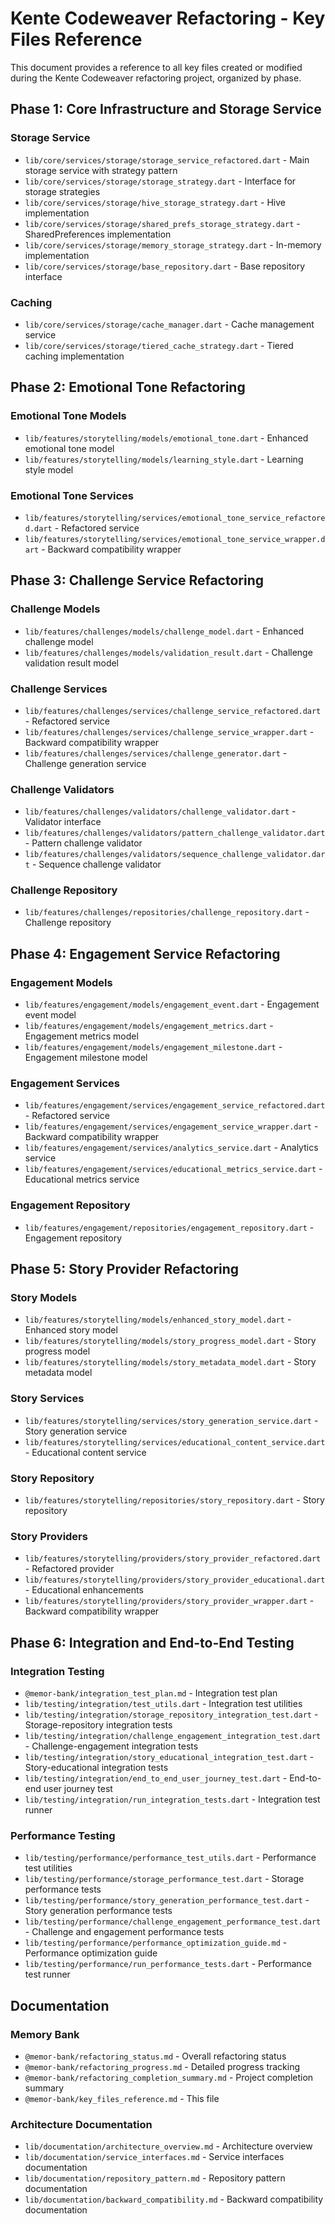 # Kente Codeweaver Refactoring - Key Files Reference

This document provides a reference to all key files created or modified during the Kente Codeweaver refactoring project, organized by phase.

## Phase 1: Core Infrastructure and Storage Service

### Storage Service
- `lib/core/services/storage/storage_service_refactored.dart` - Main storage service with strategy pattern
- `lib/core/services/storage/storage_strategy.dart` - Interface for storage strategies
- `lib/core/services/storage/hive_storage_strategy.dart` - Hive implementation
- `lib/core/services/storage/shared_prefs_storage_strategy.dart` - SharedPreferences implementation
- `lib/core/services/storage/memory_storage_strategy.dart` - In-memory implementation
- `lib/core/services/storage/base_repository.dart` - Base repository interface

### Caching
- `lib/core/services/storage/cache_manager.dart` - Cache management service
- `lib/core/services/storage/tiered_cache_strategy.dart` - Tiered caching implementation

## Phase 2: Emotional Tone Refactoring

### Emotional Tone Models
- `lib/features/storytelling/models/emotional_tone.dart` - Enhanced emotional tone model
- `lib/features/storytelling/models/learning_style.dart` - Learning style model

### Emotional Tone Services
- `lib/features/storytelling/services/emotional_tone_service_refactored.dart` - Refactored service
- `lib/features/storytelling/services/emotional_tone_service_wrapper.dart` - Backward compatibility wrapper

## Phase 3: Challenge Service Refactoring

### Challenge Models
- `lib/features/challenges/models/challenge_model.dart` - Enhanced challenge model
- `lib/features/challenges/models/validation_result.dart` - Challenge validation result model

### Challenge Services
- `lib/features/challenges/services/challenge_service_refactored.dart` - Refactored service
- `lib/features/challenges/services/challenge_service_wrapper.dart` - Backward compatibility wrapper
- `lib/features/challenges/services/challenge_generator.dart` - Challenge generation service

### Challenge Validators
- `lib/features/challenges/validators/challenge_validator.dart` - Validator interface
- `lib/features/challenges/validators/pattern_challenge_validator.dart` - Pattern challenge validator
- `lib/features/challenges/validators/sequence_challenge_validator.dart` - Sequence challenge validator

### Challenge Repository
- `lib/features/challenges/repositories/challenge_repository.dart` - Challenge repository

## Phase 4: Engagement Service Refactoring

### Engagement Models
- `lib/features/engagement/models/engagement_event.dart` - Engagement event model
- `lib/features/engagement/models/engagement_metrics.dart` - Engagement metrics model
- `lib/features/engagement/models/engagement_milestone.dart` - Engagement milestone model

### Engagement Services
- `lib/features/engagement/services/engagement_service_refactored.dart` - Refactored service
- `lib/features/engagement/services/engagement_service_wrapper.dart` - Backward compatibility wrapper
- `lib/features/engagement/services/analytics_service.dart` - Analytics service
- `lib/features/engagement/services/educational_metrics_service.dart` - Educational metrics service

### Engagement Repository
- `lib/features/engagement/repositories/engagement_repository.dart` - Engagement repository

## Phase 5: Story Provider Refactoring

### Story Models
- `lib/features/storytelling/models/enhanced_story_model.dart` - Enhanced story model
- `lib/features/storytelling/models/story_progress_model.dart` - Story progress model
- `lib/features/storytelling/models/story_metadata_model.dart` - Story metadata model

### Story Services
- `lib/features/storytelling/services/story_generation_service.dart` - Story generation service
- `lib/features/storytelling/services/educational_content_service.dart` - Educational content service

### Story Repository
- `lib/features/storytelling/repositories/story_repository.dart` - Story repository

### Story Providers
- `lib/features/storytelling/providers/story_provider_refactored.dart` - Refactored provider
- `lib/features/storytelling/providers/story_provider_educational.dart` - Educational enhancements
- `lib/features/storytelling/providers/story_provider_wrapper.dart` - Backward compatibility wrapper

## Phase 6: Integration and End-to-End Testing

### Integration Testing
- `@memor-bank/integration_test_plan.md` - Integration test plan
- `lib/testing/integration/test_utils.dart` - Integration test utilities
- `lib/testing/integration/storage_repository_integration_test.dart` - Storage-repository integration tests
- `lib/testing/integration/challenge_engagement_integration_test.dart` - Challenge-engagement integration tests
- `lib/testing/integration/story_educational_integration_test.dart` - Story-educational integration tests
- `lib/testing/integration/end_to_end_user_journey_test.dart` - End-to-end user journey test
- `lib/testing/integration/run_integration_tests.dart` - Integration test runner

### Performance Testing
- `lib/testing/performance/performance_test_utils.dart` - Performance test utilities
- `lib/testing/performance/storage_performance_test.dart` - Storage performance tests
- `lib/testing/performance/story_generation_performance_test.dart` - Story generation performance tests
- `lib/testing/performance/challenge_engagement_performance_test.dart` - Challenge and engagement performance tests
- `lib/testing/performance/performance_optimization_guide.md` - Performance optimization guide
- `lib/testing/performance/run_performance_tests.dart` - Performance test runner

## Documentation

### Memory Bank
- `@memor-bank/refactoring_status.md` - Overall refactoring status
- `@memor-bank/refactoring_progress.md` - Detailed progress tracking
- `@memor-bank/refactoring_completion_summary.md` - Project completion summary
- `@memor-bank/key_files_reference.md` - This file

### Architecture Documentation
- `lib/documentation/architecture_overview.md` - Architecture overview
- `lib/documentation/service_interfaces.md` - Service interfaces documentation
- `lib/documentation/repository_pattern.md` - Repository pattern documentation
- `lib/documentation/backward_compatibility.md` - Backward compatibility documentation
